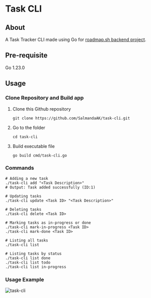 # Task CLI

## About
A Task Tracker CLI made using Go for [roadmap.sh backend project](https://roadmap.sh/projects/task-tracker).

## Pre-requisite
Go 1.23.0

## Usage
### Clone Repository and Build app
1. Clone this Github repository
   ```
   git clone https://github.com/SalmandaAK/task-cli.git
   ```
2. Go to the folder
   ```
   cd task-cli
   ```
3. Build executable file
   ```
   go build cmd/task-cli.go
   ```

### Commands
```
# Adding a new task
./task-cli add "<Task Description>"
# Output: Task added successfully (ID:1)

# Updating tasks
./task-cli update <Task ID> "<Task Description>"

# Deleting tasks
./task-cli delete <Task ID>

# Marking tasks as in-progress or done
./task-cli mark-in-progress <Task ID>
./task-cli mark-done <Task ID>

# Listing all tasks
./task-cli list

# Listing tasks by status
./task-cli list done
./task-cli list todo
./task-cli list in-progress
```

### Usage Example
![task-cli](https://github.com/user-attachments/assets/f2868873-8d04-4be8-9a43-86b2cca4e7aa)
